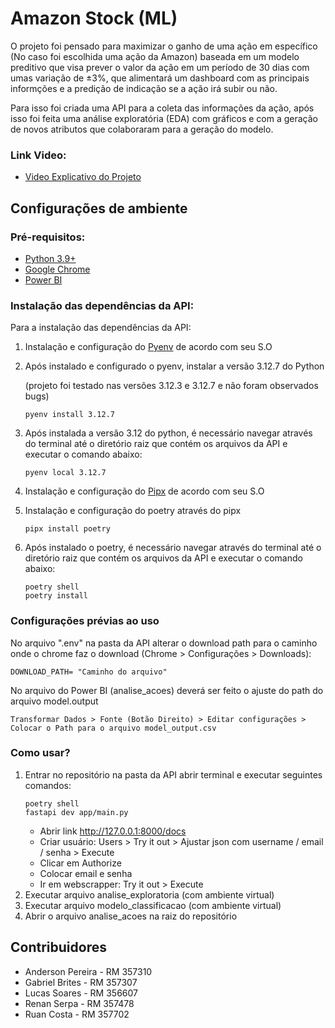 # Amazon Stock (ML)
O projeto foi pensado para maximizar o ganho de uma ação em específico (No caso foi escolhida uma ação da Amazon) baseada em um modelo preditivo que visa prever o valor da ação em um período de 30 dias com umas variação de ±3%, que alimentará um dashboard com as principais informções e a predição de indicação se a ação irá subir ou não.

Para isso foi criada uma API para a coleta das informações da ação, após isso foi feita uma análise exploratória (EDA) com gráficos e com a geração de novos atributos que colaboraram para a geração do modelo.

### Link Video:
- [Video Explicativo do Projeto](https://youtu.be/uNUNc3eC7l8)


## Configurações de ambiente
### Pré-requisitos:

- [Python 3.9+](https://www.python.org)
- [Google Chrome](https://www.google.com/intl/pt-BR/chrome/)
- [Power BI](https://www.microsoft.com/pt-br/power-platform/products/power-bi/downloads)

### Instalação das dependências da API:
Para a instalação das dependências da API:

1. Instalação e configuração do [Pyenv](https://github.com/pyenv/pyenv) de acordo com seu S.O 

2. Após instalado e configurado o pyenv, instalar a versão 3.12.7 do Python 

    (projeto foi testado nas versões 3.12.3 e 3.12.7 e não foram observados bugs) 
    ```
    pyenv install 3.12.7
    ```

3. Após instalada a versão 3.12 do python, é necessário navegar através do terminal até o diretório raiz que contém os arquivos da API e executar o comando abaixo:

    ```
    pyenv local 3.12.7
    ```
 
4. Instalação e configuração do [Pipx](https://pipx.pypa.io/stable/) de acordo com seu S.O 

5. Instalação e configuração do poetry através do pipx
    ```
    pipx install poetry
    ```
6. Após instalado o poetry, é necessário navegar através do terminal até o diretório raiz que contém os arquivos da API e executar o comando abaixo:
    ```
    poetry shell
    poetry install 
    ```


### Configurações prévias ao uso

No arquivo ".env" na pasta da API alterar o download path para o caminho onde o chrome faz o download (Chrome > Configurações > Downloads):

```
DOWNLOAD_PATH= "Caminho do arquivo"
```

No arquivo do Power BI (analise_acoes) deverá ser feito o ajuste do path do arquivo model.output 
```
Transformar Dados > Fonte (Botão Direito) > Editar configurações > Colocar o Path para o arquivo model_output.csv
```
### Como usar?

1. Entrar no repositório na pasta da API abrir terminal e executar seguintes comandos:
    ```
    poetry shell
    fastapi dev app/main.py
    ```
    * Abrir link http://127.0.0.1:8000/docs 
    * Criar usuário: Users > Try it out > Ajustar json com username / email / senha > Execute
    * Clicar em Authorize
    * Colocar email e senha
    * Ir em webscrapper: Try it out > Execute  
2. Executar arquivo analise_exploratoria (com ambiente virtual)
3. Executar arquivo modelo_classificacao (com ambiente virtual)
4. Abrir o arquivo analise_acoes na raiz do repositório

## Contribuidores

* Anderson Pereira - RM 357310
* Gabriel Brites - RM 357307
* Lucas Soares - RM 356607
* Renan Serpa - RM 357478
* Ruan Costa - RM 357702


